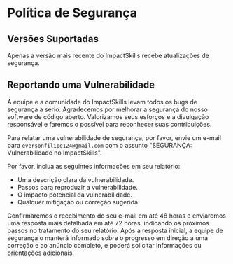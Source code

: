 # Política de Segurança

## Versões Suportadas

Apenas a versão mais recente do ImpactSkills recebe atualizações de segurança.

## Reportando uma Vulnerabilidade

A equipe e a comunidade do ImpactSkills levam todos os bugs de segurança a sério. Agradecemos por melhorar a segurança do nosso software de código aberto. Valorizamos seus esforços e a divulgação responsável e faremos o possível para reconhecer suas contribuições.

Para relatar uma vulnerabilidade de segurança, por favor, envie um e-mail para `eversonfilipe124@gmail.com` com o assunto "SEGURANÇA: Vulnerabilidade no ImpactSkills".

Por favor, inclua as seguintes informações em seu relatório:

- Uma descrição clara da vulnerabilidade.
- Passos para reproduzir a vulnerabilidade.
- O impacto potencial da vulnerabilidade.
- Qualquer mitigação ou correção sugerida.

Confirmaremos o recebimento do seu e-mail em até 48 horas e enviaremos uma resposta mais detalhada em até 72 horas, indicando os próximos passos no tratamento do seu relatório. Após a resposta inicial, a equipe de segurança o manterá informado sobre o progresso em direção a uma correção e ao anúncio completo, e poderá solicitar informações ou orientações adicionais.